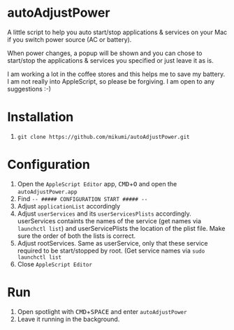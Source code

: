 autoAdjustPower
===============

A little script to help you auto start/stop applications &amp; services on your Mac if you switch power source (AC or battery).

When power changes, a popup will be shown and you can chose to start/stop the applications & services you specified or just leave it as is.

I am working a lot in the coffee stores and this helps me to save my battery. I am not really into AppleScript, so please be forgiving. I am open to any suggestions :-)

Installation
============

1. `git clone https://github.com/mikumi/autoAdjustPower.git`

Configuration
=============

1. Open the `AppleScript Editor` app, <kbd>CMD</kbd>+<kbd>O</kbd> and open the `autoAdjustPower.app`
2. Find `-- ##### CONFIGURATION START ##### --`
3. Adjust `applicationList` accordingly
4. Adjust `userServices` and its `userServicesPlists` accordingly. userServices containts the names of the service (get names via `launchctl list`) and userServicePlists the location of the plist file. Make sure the order of both the lists is correct.
5. Adjust rootServices. Same as userService, only that these service required to be start/stopped by root. (Get service names via `sudo launchctl list`
6. Close `AppleScript Editor`

Run
===

1. Open spotlight with <kbd>CMD</kbd>+<kbd>SPACE</kbd> and enter `autoAdjustPower`
2. Leave it running in the background.


